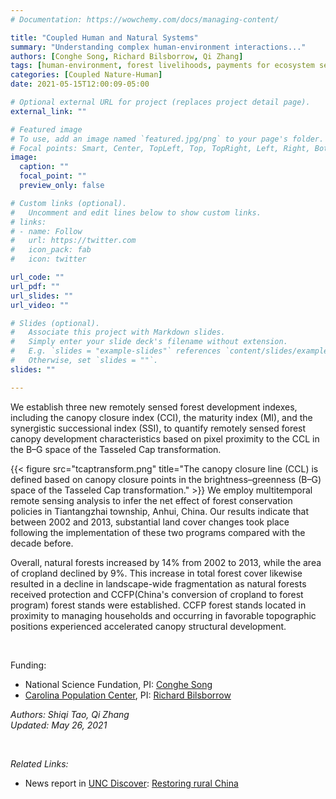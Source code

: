 ```yaml
---
# Documentation: https://wowchemy.com/docs/managing-content/

title: "Coupled Human and Natural Systems"
summary: "Understanding complex human-environment interactions..."
authors: [Conghe Song, Richard Bilsborrow, Qi Zhang]
tags: [human-environment, forest livelihoods, payments for ecosystem services]
categories: [Coupled Nature-Human]
date: 2021-05-15T12:00:09-05:00

# Optional external URL for project (replaces project detail page).
external_link: ""

# Featured image
# To use, add an image named `featured.jpg/png` to your page's folder.
# Focal points: Smart, Center, TopLeft, Top, TopRight, Left, Right, BottomLeft, Bottom, BottomRight.
image:
  caption: ""
  focal_point: ""
  preview_only: false

# Custom links (optional).
#   Uncomment and edit lines below to show custom links.
# links:
# - name: Follow
#   url: https://twitter.com
#   icon_pack: fab
#   icon: twitter

url_code: ""
url_pdf: ""
url_slides: ""
url_video: ""

# Slides (optional).
#   Associate this project with Markdown slides.
#   Simply enter your slide deck's filename without extension.
#   E.g. `slides = "example-slides"` references `content/slides/example-slides.md`.
#   Otherwise, set `slides = ""`.
slides: ""

---
```


We establish three new remotely sensed forest development indexes, including the canopy closure index (CCI), the maturity index (MI), and the synergistic successional index (SSI), to quantify remotely sensed forest canopy development characteristics based on pixel proximity to the CCL in the B–G space of the Tasseled Cap transformation. 

{{< figure src="tcaptransform.png" title="The canopy closure line (CCL) is defined based on canopy closure points in the brightness–greenness (B–G) space of the Tasseled Cap transformation." >}} 
We employ multitemporal remote sensing analysis to infer the net effect of forest conservation policies in Tiantangzhai township, Anhui, China. Our results indicate that between 2002 and 2013, substantial land cover changes took place following the implementation of these two programs compared with the decade before. 

Overall, natural forests increased by 14% from 2002 to 2013, while the area of cropland declined by 9%. This increase in total forest cover likewise resulted in a decline in landscape-wide fragmentation as natural forests received protection and CCFP(China's conversion of cropland to forest program) forest stands were established. CCFP forest stands located in proximity to managing households and occurring in favorable topographic positions experienced accelerated canopy structural development. 


<br>

Funding:
- National Science Fundation, PI: [Conghe Song](https://csong.web.unc.edu/)
- [Carolina Population Center](http://www.cpc.unc.edu/), PI: [Richard Bilsborrow](https://www.qzgeog.com/author/richard-bilsborrow)

_Authors: Shiqi Tao, Qi Zhang_
<br>
_Updated: May 26, 2021_
 
<br>

*Related Links:* <br>
- News report in [UNC Discover](https://www.unc.edu/discover/): [Restoring rural China](https://www.unc.edu/discover/restoring-rural-china/) <br>


 <br>
